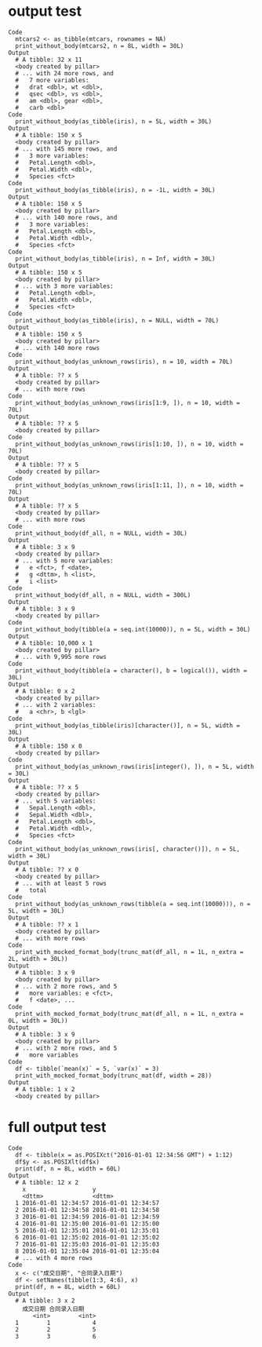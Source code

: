 # output test

    Code
      mtcars2 <- as_tibble(mtcars, rownames = NA)
      print_without_body(mtcars2, n = 8L, width = 30L)
    Output
      # A tibble: 32 x 11
      <body created by pillar>
      # ... with 24 more rows, and
      #   7 more variables:
      #   drat <dbl>, wt <dbl>,
      #   qsec <dbl>, vs <dbl>,
      #   am <dbl>, gear <dbl>,
      #   carb <dbl>
    Code
      print_without_body(as_tibble(iris), n = 5L, width = 30L)
    Output
      # A tibble: 150 x 5
      <body created by pillar>
      # ... with 145 more rows, and
      #   3 more variables:
      #   Petal.Length <dbl>,
      #   Petal.Width <dbl>,
      #   Species <fct>
    Code
      print_without_body(as_tibble(iris), n = -1L, width = 30L)
    Output
      # A tibble: 150 x 5
      <body created by pillar>
      # ... with 140 more rows, and
      #   3 more variables:
      #   Petal.Length <dbl>,
      #   Petal.Width <dbl>,
      #   Species <fct>
    Code
      print_without_body(as_tibble(iris), n = Inf, width = 30L)
    Output
      # A tibble: 150 x 5
      <body created by pillar>
      # ... with 3 more variables:
      #   Petal.Length <dbl>,
      #   Petal.Width <dbl>,
      #   Species <fct>
    Code
      print_without_body(as_tibble(iris), n = NULL, width = 70L)
    Output
      # A tibble: 150 x 5
      <body created by pillar>
      # ... with 140 more rows
    Code
      print_without_body(as_unknown_rows(iris), n = 10, width = 70L)
    Output
      # A tibble: ?? x 5
      <body created by pillar>
      # ... with more rows
    Code
      print_without_body(as_unknown_rows(iris[1:9, ]), n = 10, width = 70L)
    Output
      # A tibble: ?? x 5
      <body created by pillar>
    Code
      print_without_body(as_unknown_rows(iris[1:10, ]), n = 10, width = 70L)
    Output
      # A tibble: ?? x 5
      <body created by pillar>
    Code
      print_without_body(as_unknown_rows(iris[1:11, ]), n = 10, width = 70L)
    Output
      # A tibble: ?? x 5
      <body created by pillar>
      # ... with more rows
    Code
      print_without_body(df_all, n = NULL, width = 30L)
    Output
      # A tibble: 3 x 9
      <body created by pillar>
      # ... with 5 more variables:
      #   e <fct>, f <date>,
      #   g <dttm>, h <list>,
      #   i <list>
    Code
      print_without_body(df_all, n = NULL, width = 300L)
    Output
      # A tibble: 3 x 9
      <body created by pillar>
    Code
      print_without_body(tibble(a = seq.int(10000)), n = 5L, width = 30L)
    Output
      # A tibble: 10,000 x 1
      <body created by pillar>
      # ... with 9,995 more rows
    Code
      print_without_body(tibble(a = character(), b = logical()), width = 30L)
    Output
      # A tibble: 0 x 2
      <body created by pillar>
      # ... with 2 variables:
      #   a <chr>, b <lgl>
    Code
      print_without_body(as_tibble(iris)[character()], n = 5L, width = 30L)
    Output
      # A tibble: 150 x 0
      <body created by pillar>
    Code
      print_without_body(as_unknown_rows(iris[integer(), ]), n = 5L, width = 30L)
    Output
      # A tibble: ?? x 5
      <body created by pillar>
      # ... with 5 variables:
      #   Sepal.Length <dbl>,
      #   Sepal.Width <dbl>,
      #   Petal.Length <dbl>,
      #   Petal.Width <dbl>,
      #   Species <fct>
    Code
      print_without_body(as_unknown_rows(iris[, character()]), n = 5L, width = 30L)
    Output
      # A tibble: ?? x 0
      <body created by pillar>
      # ... with at least 5 rows
      #   total
    Code
      print_without_body(as_unknown_rows(tibble(a = seq.int(10000))), n = 5L, width = 30L)
    Output
      # A tibble: ?? x 1
      <body created by pillar>
      # ... with more rows
    Code
      print_with_mocked_format_body(trunc_mat(df_all, n = 1L, n_extra = 2L, width = 30L))
    Output
      # A tibble: 3 x 9
      <body created by pillar>
      # ... with 2 more rows, and 5
      #   more variables: e <fct>,
      #   f <date>, ...
    Code
      print_with_mocked_format_body(trunc_mat(df_all, n = 1L, n_extra = 0L, width = 30L))
    Output
      # A tibble: 3 x 9
      <body created by pillar>
      # ... with 2 more rows, and 5
      #   more variables
    Code
      df <- tibble(`mean(x)` = 5, `var(x)` = 3)
      print_with_mocked_format_body(trunc_mat(df, width = 28))
    Output
      # A tibble: 1 x 2
      <body created by pillar>

# full output test

    Code
      df <- tibble(x = as.POSIXct("2016-01-01 12:34:56 GMT") + 1:12)
      df$y <- as.POSIXlt(df$x)
      print(df, n = 8L, width = 60L)
    Output
      # A tibble: 12 x 2
        x                   y                  
        <dttm>              <dttm>             
      1 2016-01-01 12:34:57 2016-01-01 12:34:57
      2 2016-01-01 12:34:58 2016-01-01 12:34:58
      3 2016-01-01 12:34:59 2016-01-01 12:34:59
      4 2016-01-01 12:35:00 2016-01-01 12:35:00
      5 2016-01-01 12:35:01 2016-01-01 12:35:01
      6 2016-01-01 12:35:02 2016-01-01 12:35:02
      7 2016-01-01 12:35:03 2016-01-01 12:35:03
      8 2016-01-01 12:35:04 2016-01-01 12:35:04
      # ... with 4 more rows
    Code
      x <- c("成交日期", "合同录入日期")
      df <- setNames(tibble(1:3, 4:6), x)
      print(df, n = 8L, width = 60L)
    Output
      # A tibble: 3 x 2
        成交日期 合同录入日期
           <int>        <int>
      1        1            4
      2        2            5
      3        3            6

